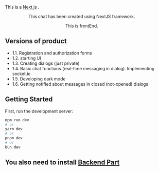 This is a [Next.js](https://nextjs.org/) .
<p align="center">This chat has been created using NextJS framework.</p>
  <p align="center">This is frontEnd.</p>

## Versions of product

<ul>
    <li>1.1. Registration and authorization forms</li>
    <li>1.2. starting UI</li>
    <li>1.3. Creating dialogs (just private)</li>
    <li>1.4. Basic chat functions (real-time messaging in dialog). Implementing socket.io</li>
    <li>1.5. Developing dark mode</li>
    <li>1.6. Getting notified about messages in closed (not-opened) dialogs</li>
</ul>

## Getting Started

First, run the development server:

```bash
npm run dev
# or
yarn dev
# or
pnpm dev
# or
bun dev
```

## You also need to install [Backend Part](https://github.com/MarkOstapchuk/chatBackend)